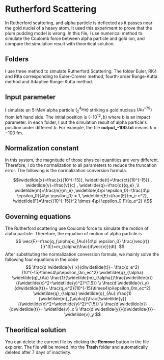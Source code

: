 # Rutherford Scattering
In Rutherford scattering, and alpha particle is deflected as it passes near the gold nuclei of a heavy atom. It used this experiment to prove that the plum pudding model is wrong. In this file, I use numerical method to simulate the Coulomb force between alpha particle and gold ion, and compare the simulation result with theoritical solution.


## Folders

I use three method to simulate Rutherford Scattering. The folder Euler, RK4 and RKa corresponding to Euler-Cromer method, fourth-order Runge-Kutta method and Adaptive Runge-Kutta method.

## Input parameter

I simulate an 5-MeV alpha particle  $\left(\mathrm{^4_2He}\right)$ striking a gold nucleus $\left(\mathrm{Au^{+79}}\right)$ from left hand side. The initial position is $(-10^{12},b)$ where $b$ is an impact parameter. In each folder, I put the simulation result of alpha particle's position under different $b$. For example, the file **output_-100.txt** means $b=-100$ $\mathrm{fm}$.

## Normalization constant

In this system, the magnitude of those physical quantities are very different. Therefore, I do the normalization to all parameters to reduce the truncation error. The following is the normalization conversion formula.
```math
\widetilde{x}=\frac{x}{10^{-15}}, \widetilde{t}=\frac{ct}{10^{-15}} , \widetilde{v}=\frac{v}{c} , \widetilde{q}=\frac{q}{q_e} ,\\ \widetilde{m}=\frac{m}{m_e} ,\widetilde{4\pi \epsilon_0}=\frac{4\pi \epsilon_0}{4\pi \epsilon_0} = 1, \widetilde{E}=\frac{E}{m_e c^2}, \widetilde{F}=\frac{(10^{-15})^2 \times 4\pi \epsilon_0 F}{q_e^2} \\
```
## Governing equations

The Rutherford scattering use Coulomb force to simulate the motion of alpha particle. Therefore, the equation of motion of alpha particle is
$$
\vec{F}=\frac{q_{\alpha}q_{Au}}{4\pi \epsilon_0} \frac{\vec{r}}{|r^3|}=m_{\alpha}\frac{d\vec{v}}{dt}.
$$
After substituting the normalization conversion formula, we mainly solve the following four equations in the code
$$
\frac{d \widetilde{v}_x}{d\widetilde{t}}= \frac{q_e^2}{10^{-15}\times4\pi\epsilon_0m_ec^2} \widetilde{q}_{\alpha} \widetilde{q}_{Au} \frac{1}{\widetilde{m}_{\alpha}}\frac{\widetilde{x}}{(\widetilde{x}^2+\widetilde{y}^2)^{1.5}} \\
\frac{d \widetilde{v}_y}{d\widetilde{t}}= \frac{q_e^2}{10^{-15}\times4\pi\epsilon_0m_ec^2} \widetilde{q}_{\alpha} \widetilde{q}_{Au} \frac{1}{\widetilde{m}_{\alpha}}\frac{\widetilde{y}}{(\widetilde{x}^2+\widetilde{y}^2)^{1.5}} \\
\frac{d \widetilde{x}}{d\widetilde{t}}= \widetilde{v}_x \\
\frac{d \widetilde{y}}{d\widetilde{t}}= \widetilde{v}_y
$$
## Theoritical solution

You can delete the current file by clicking the **Remove** button in the file explorer. The file will be moved into the **Trash** folder and automatically deleted after 7 days of inactivity.
